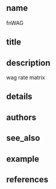 ## name
fnWAG
## title

## description
wag rate matrix 
## details
## authors
## see_also
## example
## references
